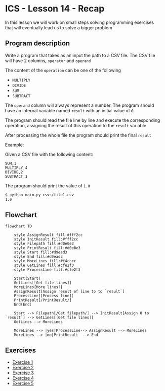 # ICS - Lesson 14 - Recap

In this lesson we will work on small steps solving programming exercises that
will eventually lead us to solve a bigger problem

## Program description

Write a program that takes as an input the path to a CSV file.
The CSV file will have 2 columns, `operator` and `operand`

The content of the `operation` can be one of the following

- `MULTIPLY`
- `DIVIDE`
- `SUM`
- `SUBTRACT`

The `operand` column will always represent a number.
The program should have an internal variable named `result` with an initial
value of `0`.

The program should read the file line by line and execute the corresponding
operation, assigning the result of this operation to the `result` variable

After processing the whole file the program should print the final `result`

Example:

Given a CSV file with the following content:

```csv
SUM,1
MULTIPLY,4
DIVIDE,2
SUBTRACT,1
```

The program should print the value of `1.0`

```sh
$ python main.py csvs/file1.csv
1.0
```

## Flowchart

```mermaid
flowchart TD
    
    style AssignResult fill:#fff2cc
    style InitResult fill:#fff2cc
    style Filepath fill:#d0e0e3
    style PrintResult fill:#d0e0e3
    style Start fill:#d9ead3
    style End fill:#d9ead3
    style MoreLines fill:#f4cccc
    style GetLines fill:#cfe2f3
    style ProcessLine fill:#cfe2f3
    
    Start(Start)
    GetLines[[Get file lines]]    
    MoreLines{More lines?}
    AssignResult[Assign result of line to to `result`]
    ProcessLine[[Process line]]
    PrintResult[/PrintResult/]
    End(End)

    Start --> Filepath[/Get filepath/] --> InitResult[Assign 0 to `result`] --> GetLines[[Get file lines]]
    GetLines --> MoreLines
    
    MoreLines --> |yes|ProcessLine--> AssignResult --> MoreLines
    MoreLines --> |no|PrintResult  --> End
```


## Exercises

- [Exercise 1](./exercises/exercise_1.py)
- [Exercise 2](./exercises/exercise_2.py)
- [Exercise 3](./exercises/exercise_3.py)
- [Exercise 4](./exercises/exercise_4.py)
- [Exercise 5](./exercises/exercise_5.py)
